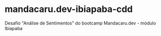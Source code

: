 # mandacaru.dev-ibiapaba-cdd
Desafio "Análise de Sentimentos" do bootcamp Mandacaru.dev - módulo Ibiapaba
